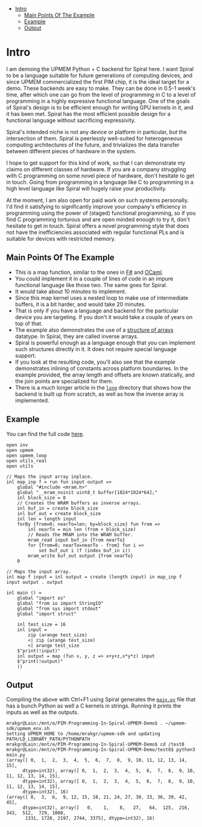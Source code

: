 <!-- TOC -->

- [Intro](#intro)
    - [Main Points Of The Example](#main-points-of-the-example)
    - [Example](#example)
    - [Output](#output)

<!-- /TOC -->

# Intro

I am demoing the UPMEM Python + C backend for Spiral here. I want Spiral to be a language suitable for future generations of computing devices, and since UPMEM commercialized the first PIM chip, it is the ideal target for a demo. These backends are easy to make. They can be done in 0.5-1 week's time, after which one can go from the level of programming in C to a level of programming in a highly expressive functional language. One of the goals of Spiral's design is to be efficient enough for writing GPU kernels in it, and it has been met. Spiral has the most efficient possible design for a functional language without sacrificing expressivity.

Spiral's intended niche is not any device or platform in particular, but the intersection of them. Spiral is peerlessly well-suited for heterogeneous computing architectures of the future, and trivializes the data transfer between different pieces of hardware in the system.

I hope to get support for this kind of work, so that I can demonstrate my claims on different classes of hardware. If you are a company struggling with C programming on some novel piece of hardware, don't hesitate to get in touch. Going from programming in a language like C to programming in a high level language like Spiral will hugely raise your productivity. 

At the moment, I am also open for paid work on such systems personally. I'd find it satisfying to significantly improve your company's efficiency in programming using the power of (staged) functional programming, so if you find C programming torturous and are open minded enough to try it, don't hesitate to get in touch. Spiral offers a novel programming style that does not have the inefficiencies associated with regular functional PLs and is suitable for devices with restricted memory.

## Main Points Of The Example

* This is a map function, similar to the ones in [F#](https://fsharp.github.io/fsharp-core-docs/reference/fsharp-collections-arraymodule.html#map) and [OCaml](http://www.mega-nerd.com/erikd/Blog/CodeHacking/Ocaml/iter_and_map.html).
* You could implement it in a couple of lines of code in an impure functional language like those two. The same goes for Spiral.
* It would take about 10 minutes to implement.
* Since this map kernel uses a nested loop to make use of intermediate buffers, it is a bit harder, and would take 20 minutes.
* That is only if you have a language and backend for the particular device you are targeting. If you don't it would take a couple of years on top of that.
* The example also demonstrates the use of a [structure of arrays](https://en.wikipedia.org/wiki/AoS_and_SoA) datatype. In Spiral, they are called inverse arrays.
* Spiral is powerful enough as a language enough that you can implement such structures directly in it. It does not require special language support.
* If you look at the resulting code, you'll also see that the example demonstrates inlining of constants across platform boundaries. In the example provided, the array length and offsets are known statically, and the join points are specialized for them.
* There is a much longer article in the [`long`](/long/) directory that shows how the backend is built up from scratch, as well as how the inverse array is implemented.

## Example

You can find the full code [here](/test8/main.spi).

```spiral
open inv
open upmem
open upmem_loop
open utils_real
open utils

// Maps the input array inplace.
inl map_inp f = run fun input output =>
    global "#include <mram.h>"
    global "__mram_noinit uint8_t buffer[1024*1024*64];"
    inl block_size = 8
    // Creates the WRAM buffers as inverse arrays.
    inl buf_in = create block_size
    inl buf_out = create block_size
    inl len = length input
    forBy {from=0; nearTo=len; by=block_size} fun from =>
        inl nearTo = min len (from + block_size)
        // Reads the MRAM into the WRAM buffer.
        mram_read input buf_in {from nearTo}
        for {from=0; nearTo=nearTo - from} fun i => 
            set buf_out i (f (index buf_in i))
        mram_write buf_out output {from nearTo}
    0

// Maps the input array.
inl map f input = inl output = create (length input) in map_inp f input output . output

inl main () =
    global "import os"
    global "from io import StringIO"
    global "from sys import stdout"
    global "import struct"

    inl test_size = 16
    inl input = 
        zip (arange test_size)
        <| zip (arange test_size)
        <| arange test_size
    $"print(!input)"
    inl output = map (fun x, y, z => x+y+z,x*y*z) input
    $"print(!output)"
    ()
```

## Output

Compiling the above with Ctrl+F1 using Spiral generates the [`main.py`](/test8/main.py) file that has a bunch Python as well a C kernels in strings. Running it prints the inputs as well as the outputs.

```
mrakgr@Lain:/mnt/e/PIM-Programming-In-Spiral-UPMEM-Demo$ . ~/upmem-sdk/upmem_env.sh 
Setting UPMEM_HOME to /home/mrakgr/upmem-sdk and updating PATH/LD_LIBRARY_PATH/PYTHONPATH
mrakgr@Lain:/mnt/e/PIM-Programming-In-Spiral-UPMEM-Demo$ cd /test8
mrakgr@Lain:/mnt/e/PIM-Programming-In-Spiral-UPMEM-Demo/test8$ python3 main.py
(array([ 0,  1,  2,  3,  4,  5,  6,  7,  8,  9, 10, 11, 12, 13, 14, 15],
      dtype=int32), array([ 0,  1,  2,  3,  4,  5,  6,  7,  8,  9, 10, 11, 12, 13, 14, 15],
      dtype=int32), array([ 0,  1,  2,  3,  4,  5,  6,  7,  8,  9, 10, 11, 12, 13, 14, 15],
      dtype=int32), 16)
(array([ 0,  3,  6,  9, 12, 15, 18, 21, 24, 27, 30, 33, 36, 39, 42, 45],
      dtype=int32), array([   0,    1,    8,   27,   64,  125,  216,  343,  512,  729, 1000,
       1331, 1728, 2197, 2744, 3375], dtype=int32), 16)
```